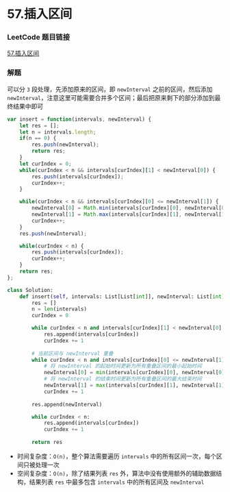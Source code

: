 # 57.插入区间

### LeetCode 题目链接

[57.插入区间](https://leetcode.cn/problems/insert-interval/)

### 解题

可以分 `3` 段处理，先添加原来的区间，即 `newInterval` 之前的区间，然后添加 `newInterval`，注意这里可能需要合并多个区间；最后把原来剩下的部分添加到最终结果中即可

```js
var insert = function(intervals, newInterval) {
    let res = [];
    let n = intervals.length;
    if(n == 0) {
        res.push(newInterval);
        return res;
    }
    let curIndex = 0;
    while(curIndex < n && intervals[curIndex][1] < newInterval[0]) {
        res.push(intervals[curIndex]);
        curIndex++;
    }

    while(curIndex < n && intervals[curIndex][0] <= newInterval[1]) {
        newInterval[0] = Math.min(intervals[curIndex][0], newInterval[0]);
        newInterval[1] = Math.max(intervals[curIndex][1], newInterval[1]);
        curIndex++;
    }
    res.push(newInterval);

    while(curIndex < n) {
        res.push(intervals[curIndex]);
        curIndex++;
    }
    return res;
};
```
```python
class Solution:
    def insert(self, intervals: List[List[int]], newInterval: List[int]) -> List[List[int]]:
        res = []
        n = len(intervals)
        curIndex = 0

        while curIndex < n and intervals[curIndex][1] < newInterval[0]:
            res.append(intervals[curIndex])
            curIndex += 1
        
        # 当前区间与 newInterval 重叠
        while curIndex < n and intervals[curIndex][0] <= newInterval[1]:
            # 将 newInterval 的起始时间更新为所有重叠区间的最小起始时间
            newInterval[0] = min(intervals[curIndex][0], newInterval[0])
            # 将 newInterval 的结束时间更新为所有重叠区间的最大结束时间
            newInterval[1] = max(intervals[curIndex][1], newInterval[1])
            curIndex += 1
        
        res.append(newInterval)

        while curIndex < n:
            res.append(intervals[curIndex])
            curIndex += 1
        
        return res
```
- 时间复杂度：`O(n)`，整个算法需要遍历 `intervals` 中的所有区间一次，每个区间只被处理一次
- 空间复杂度：`O(n)`，除了结果列表 `res` 外，算法中没有使用额外的辅助数据结构，结果列表 `res` 中最多包含 `intervals` 中的所有区间及 `newInterval`